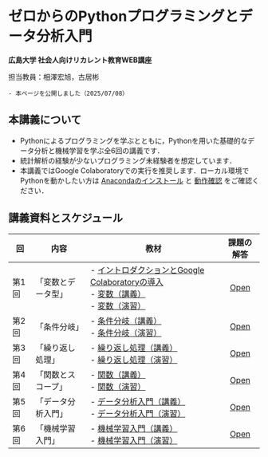 # ゼロからのPythonプログラミングとデータ分析入門

**広島大学 社会人向けリカレント教育WEB講座**

担当教員：相澤宏旭，古居彬

````{card} お知らせ
- 本ページを公開しました（2025/07/08）

````

## 本講義について
- Pythonによるプログラミングを学ぶとともに，Pythonを用いた基礎的なデータ分析と機械学習を学ぶ全6回の講義です．
- 統計解析の経験が少ないプログラミング未経験者を想定しています．
- 本講義ではGoogle Colaboratoryでの実行を推奨します．ローカル環境でPythonを動かしたい方は [Anacondaのインストール](docs/anaconda_python/anaconda_python.md) と [動作確認](docs/00_check_environment.ipynb) をご確認ください．


## 講義資料とスケジュール

| 回    | 内容            | 教材 | 課題の解答 |
| ----- | --------------- | ---- | :----: |
| 第1回 | 「変数とデータ型」 | - [イントロダクションとGoogle Colaboratoryの導入](docs/01_intro/introduction_and_setup.ipynb)<br>- [変数（講義）](docs/01_lecture/variables_and_data_types.ipynb)<br>- [変数（演習）](docs/01_exercise/exercise_variables_and_data_types.ipynb) | [Open](docs/01_ans/answer_variables_and_data_types.ipynb) |
| 第2回 | 「条件分岐」     | - [条件分岐（講義）](docs/02_lecture/conditional_branch.ipynb)<br>- [条件分岐（演習）](docs/02_exercise/exercise_conditional_branch.ipynb) | [Open](docs/02_ans/answer_conditional_branch.ipynb) |
| 第3回 | 「繰り返し処理」   | - [繰り返し処理（講義）](docs/03_lecture/loops.ipynb)<br>- [繰り返し処理（演習）](docs/03_exercise/exercise_loops.ipynb) | [Open](./docs/03_ans/answer_loops.ipynb) |
| 第4回 | 「関数とスコープ」 | - [関数（講義）](./docs/04_lecture/functions_and_scope.ipynb)<br>- [関数（演習）](./docs/04_exercise/exercise_functions_and_scope.ipynb) | [Open](./docs/04_ans/answer_functions_and_scope.ipynb) |
| 第5回 | 「データ分析入門」 | - [データ分析入門（講義）](./docs/05_lecture/introduction_to_data_analysis.ipynb)<br>- [データ分析入門（演習）](./docs/05_exercise/exercise_introduction_to_data_analysis.ipynb) | [Open](./docs/05_ans/answer_introduction_to_data_analysis.ipynb) |
| 第6回 | 「機械学習入門」   | - [機械学習入門（講義）](./docs/06_lecture/introduction_to_machine_learning.ipynb)<br>- [機械学習入門（演習）](./docs/06_exercise/exercise_introduction_to_machine_learning.ipynb) | [Open](./docs/06_ans/answer_introduction_to_machine_learning.ipynb) |
